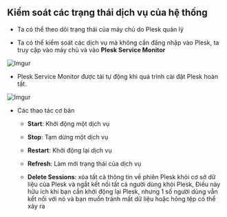 ## Kiểm soát các trạng thái dịch vụ của hệ thống
- Ta có thể theo dõi trạng thái của máy chủ do Plesk quản lý 

- Ta có thể kiểm soát các dịch vụ mà không cần đăng nhập vào Plesk, ta truy cập vào máy chủ và vào **Plesk Service Monitor**

![Imgur](https://i.imgur.com/ik3hbJX.png)

- Plesk Service Monitor được tải tự động khi quá trình cài đặt Plesk hoàn tất. 

![Imgur](https://i.imgur.com/5FntDGT.png)

- Các thao tác cơ bản

	- **Start**: Khởi động một dịch vụ

	- **Stop**: Tạm dừng một dịch vụ

	- **Restart**: Khởi động lại dịch vụ

	- **Refresh**: Làm mới trạng thái của dịch vụ

	- **Delete Sessions**: xóa tất cả thông tin về phiên Plesk khỏi cơ sở dữ liệu của Plesk và ngắt kết nối tất cả người dùng khỏi Plesk, Điều này hữu ích khi bạn cần khởi động lại Plesk, nhưng 1 số người dùng vẫn kết nối với nó và bạn muốn tránh mất dữ liệu hoặc hỏng tệp có thể xảy ra
